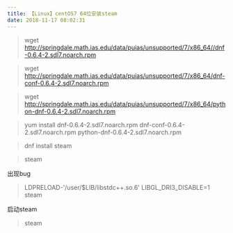 ```yaml
---
title: 【Linux】centOS7 64位安装steam
date: 2018-11-17 08:02:31
---
```


> wget http://springdale.math.ias.edu/data/puias/unsupported/7/x86_64//dnf-0.6.4-2.sdl7.noarch.rpm

> wget http://springdale.math.ias.edu/data/puias/unsupported/7/x86_64/dnf-conf-0.6.4-2.sdl7.noarch.rpm

> wget http://springdale.math.ias.edu/data/puias/unsupported/7/x86_64/python-dnf-0.6.4-2.sdl7.noarch.rpm

> yum install dnf-0.6.4-2.sdl7.noarch.rpm dnf-conf-0.6.4-2.sdl7.noarch.rpm python-dnf-0.6.4-2.sdl7.noarch.rpm

> dnf install steam

> steam

出现bug

> LDPRELOAD-'/user/$LIB/libstdc++.so.6' LIBGL_DRI3_DISABLE=1 steam

启动steam
>steam  
